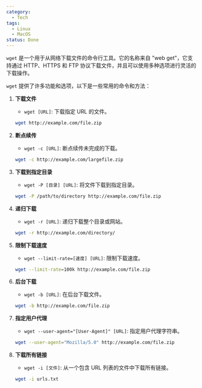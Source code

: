 ```yaml
---
category:
  - Tech
tags:
  - Linux
  - MacOS
status: Done
---
```

`wget` 是一个用于从网络下载文件的命令行工具。它的名称来自 "web get"，它支持通过 HTTP、HTTPS 和 FTP 协议下载文件，并且可以使用多种选项进行灵活的下载操作。

`wget` 提供了许多功能和选项，以下是一些常用的命令和方法：

1. **下载文件**
   - `wget [URL]`: 下载指定 URL 的文件。
   ```bash
   wget http://example.com/file.zip
   ```

2. **断点续传**
   - `wget -c [URL]`: 断点续传未完成的下载。
   ```bash
   wget -c http://example.com/largefile.zip
   ```

3. **下载到指定目录**
   - `wget -P [目录] [URL]`: 将文件下载到指定目录。
   ```bash
   wget -P /path/to/directory http://example.com/file.zip
   ```

4. **递归下载**
   - `wget -r [URL]`: 递归下载整个目录或网站。
   ```bash
   wget -r http://example.com/directory/
   ```

5. **限制下载速度**
   - `wget --limit-rate=[速度] [URL]`: 限制下载速度。
   ```bash
   wget --limit-rate=100k http://example.com/file.zip
   ```

6. **后台下载**
   - `wget -b [URL]`: 在后台下载文件。
   ```bash
   wget -b http://example.com/file.zip
   ```

7. **指定用户代理**
   - `wget --user-agent="[User-Agent]" [URL]`: 指定用户代理字符串。
   ```bash
   wget --user-agent="Mozilla/5.0" http://example.com/file.zip
   ```

8. **下载所有链接**
   - `wget -i [文件]`: 从一个包含 URL 列表的文件中下载所有链接。
   ```bash
   wget -i urls.txt
   ```